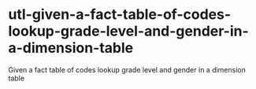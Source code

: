 # utl-given-a-fact-table-of-codes-lookup-grade-level-and-gender-in-a-dimension-table
Given a fact table of codes lookup grade level and gender in a dimension table
